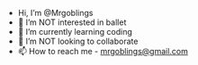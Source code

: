 - Hi, I’m @Mrgoblings
- 👀 I’m NOT interested in ballet
- 🌱 I’m currently learning coding
- 💞️ I’m NOT looking to collaborate
- 📫 How to reach me - mrgoblings@gmail.com

<!---
Mrgoblings/Mrgoblings is a ✨ special ✨ repository because its `README.md` (this file) appears on your GitHub profile.
You can click the Preview link to take a look at your changes.
--->
